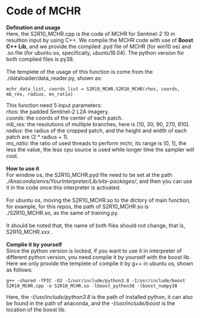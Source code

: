 # Code of MCHR<br>
**Defination and usage** <br>
Here, the S2R10_MCHR.cpp is the code of MCHR for Sentinel-2 10 m resultion input by using C++. We complie the MCHR code with use of **Boost C++ Lib**, and we provide the compiled .pyd file of MCHR (for win10 os) and .so file (for ubuntu os, specifically, ubuntu18.04). The python version for both complied files is py38. <br> <br>
The templete of the usage of this function is come from the ./dataloader/data_reader.py, shown as:
```
mchr_data_list, coords_list = S2R10_MCHR.S2R10_MCHR(rhos, coords, mb_res, radius, ms_ratio)
```
This function need 5 input parameters: <br>
*rhos*: the padded Sentinel-2 L2A imagery. <br>
*coords*: the coords of the center of each patch. <br>
*mb_res*: the resolutions of multiple branches, here is [10, 30, 90, 270, 810]. <br>
*radius*: the radius of the cropped patch, and the height and width of each patch are (2 * radius + 1). <br>
*ms_ratio*: the ratio of used threads to perform mchr, its range is (0, 1], the less the value, the less cpu source is used while longer time the sampler will cost. <br><br>
**How to use it**<br>
For window os, the S2R10_MCHR.pyd file need to be set at the path *./Anaconda/envs/YourInterpreter/Lib/site-packages/*, and then you can use it in the code once this interpreter is activated. <br><br>
For ubuntu os, moving the S2R10_MCHR.so to the dictory of main function, for example, for this repos, the path of S2R10_MCHR.so is ./S2R10_MCHR.so, as the same of training.py. <br><br>
It should be noted that, the name of both files should not change, that is, S2R10_MCHR.xxx . <br><br>
**Complie it by yourself**<br> 
Since the python version is locked, if you want to use it in interpreter of different python version, you need complie it by yourself with the boost lib. Here we only provide the templete of complie it by g++ in ubuntu os, shown as follows:
```
g++ -shared -fPIC -O2 -I/usr/include/python3.8 -I/usr/include/boost S2R10_MCHR.cpp -o S2R10_MCHR.so -lboost_python38 -lboost_numpy38
```
Here, the *-I/usr/include/python3.8* is the path of installed python, it can also be found in the path of anaconda, and the *-I/usr/include/boost* is the location of the boost lib. <br> 
